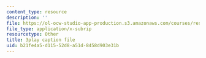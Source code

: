 ```yaml
---
content_type: resource
description: ''
file: https://ol-ocw-studio-app-production.s3.amazonaws.com/courses/res-6-012-introduction-to-probability-spring-2018/b21fe4a5d11552d8a51d8458d903e31b_yJsO5955ZE.vtt
file_type: application/x-subrip
resourcetype: Other
title: 3play caption file
uid: b21fe4a5-d115-52d8-a51d-8458d903e31b
---
```

